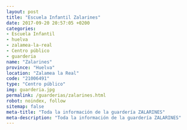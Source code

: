 ```yaml
---
layout: post
title: "Escuela Infantil Zalarines"
date: 2017-09-20 20:57:05 +0200
categories:
- Escuela Infantil
- huelva
- zalamea-la-real
- Centro público
- guarderia
name: "Zalarines"
province: "Huelva"
location: "Zalamea la Real"
code: "21006491"
type: "Centro público"
img: guarderia.jpg
permalink: /guarderias/zalarines.html
robot: noindex, follow
sitemap: false
meta-title: "Toda la información de la guardería ZALARINES"
meta-description: "Toda la información de la guardería ZALARINES"
---
```

